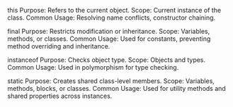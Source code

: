 this
Purpose: Refers to the current object.
Scope: Current instance of the class.
Common Usage: Resolving name conflicts, constructor chaining.

final
Purpose: Restricts modification or inheritance.
Scope: Variables, methods, or classes.
Common Usage: Used for constants, preventing method overriding and inheritance.

instanceof
Purpose: Checks object type.
Scope: Objects and types.
Common Usage: Used in polymorphism for type checking.

static
Purpose: Creates shared class-level members.
Scope: Variables, methods, blocks, or classes.
Common Usage: Used for utility methods and shared properties across instances.
